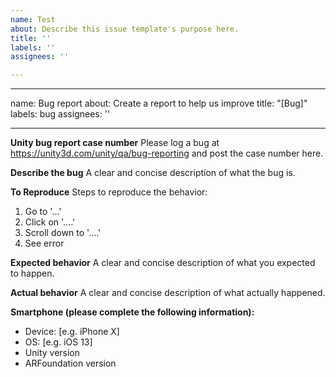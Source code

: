 ```yaml
---
name: Test
about: Describe this issue template's purpose here.
title: ''
labels: ''
assignees: ''

---
```


---
name: Bug report
about: Create a report to help us improve
title: "[Bug]"
labels: bug
assignees: ''

---

**Unity bug report case number**
Please log a bug at https://unity3d.com/unity/qa/bug-reporting and post the case number here.

**Describe the bug**
A clear and concise description of what the bug is.

**To Reproduce**
Steps to reproduce the behavior:
1. Go to '...'
2. Click on '....'
3. Scroll down to '....'
4. See error

**Expected behavior**
A clear and concise description of what you expected to happen.

**Actual behavior**
A clear and concise description of what actually happened.

**Smartphone (please complete the following information):**
 - Device: [e.g. iPhone X]
 - OS: [e.g. iOS 13]
 - Unity version
 - ARFoundation version
